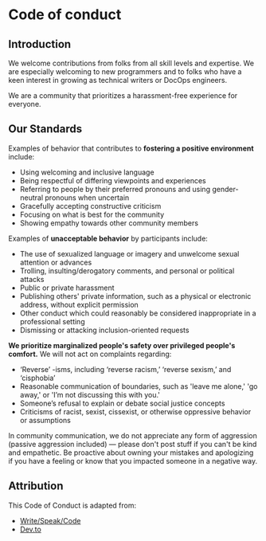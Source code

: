 # Code of conduct

## Introduction
We welcome contributions from folks from all skill levels and expertise. We are especially welcoming to new programmers and to folks who have a keen interest in growing as technical writers or DocOps engineers.

We are a community that prioritizes a harassment-free experience for everyone.

## Our Standards
Examples of behavior that contributes to **fostering a positive environment** include:
- Using welcoming and inclusive language
- Being respectful of differing viewpoints and experiences
- Referring to people by their preferred pronouns and using gender-neutral pronouns when uncertain
- Gracefully accepting constructive criticism
- Focusing on what is best for the community
- Showing empathy towards other community members

Examples of **unacceptable behavior** by participants include:
- The use of sexualized language or imagery and unwelcome sexual attention or advances
- Trolling, insulting/derogatory comments, and personal or political attacks
- Public or private harassment
- Publishing others' private information, such as a physical or electronic address, without explicit permission
- Other conduct which could reasonably be considered inappropriate in a professional setting
- Dismissing or attacking inclusion-oriented requests

**We prioritize marginalized people's safety over privileged people's comfort.** We will not act on complaints regarding:
- ‘Reverse’ -isms, including ‘reverse racism,’ ‘reverse sexism,’ and ‘cisphobia’
- Reasonable communication of boundaries, such as 'leave me alone,' 'go away,' or 'I’m not discussing this with you.'
- Someone’s refusal to explain or debate social justice concepts
- Criticisms of racist, sexist, cissexist, or otherwise oppressive behavior or assumptions

In community communication, we do not appreciate any form of aggression (passive aggression included) — please don't post stuff if you can't be kind and empathetic. Be proactive about owning your mistakes and apologizing if you have a feeling or know that you impacted someone in a negative way.

## Attribution
This Code of Conduct is adapted from:
- [Write/Speak/Code](https://www.writespeakcode.com/code-of-conduct/)
- [Dev.to](https://dev.to/code-of-conduct)